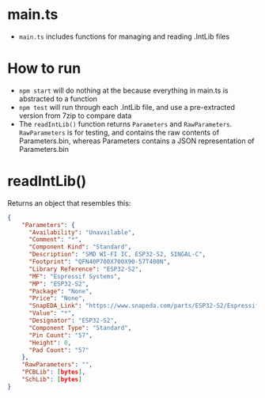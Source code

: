 # main.ts
- `main.ts` includes functions for managing and reading .IntLib files

# How to run
- `npm start` will do nothing at the because everything in main.ts is abstracted to a function
- `npm test` will run through each .IntLib file, and use a pre-extracted version from 7zip to compare data
- The `readIntLib()` function returns `Parameters` and `RawParameters`. `RawParameters` is for testing, and contains the raw contents of Parameters.bin, whereas Parameters contains a JSON representation of Parameters.bin

# readIntLib()
Returns an object that resembles this:
```json
{
    "Parameters": {
      "Availability": "Unavailable",
      "Comment": "*",
      "Component Kind": "Standard",
      "Description": "SMD WI-FI IC, ESP32-S2, SINGAL-C",
      "Footprint": "QFN40P700X700X90-57T400N",
      "Library Reference": "ESP32-S2",
      "MF": "Espressif Systems",
      "MP": "ESP32-S2",
      "Package": "None",
      "Price": "None",
      "SnapEDA_Link": "https://www.snapeda.com/parts/ESP32-S2/Espressif%20Systems/view-part/4571535/?ref",
      "Value": "*",
      "Designator": "ESP32-S2",
      "Component Type": "Standard",
      "Pin Count": "57",
      "Height": 0,
      "Pad Count": "57"
    },
    "RawParameters": "",
    "PCBLib": [bytes],
    "SchLib": [bytes]
}
```
